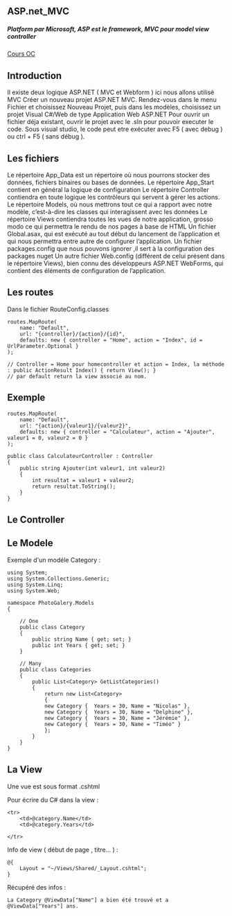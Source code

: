 ## ASP.net_MVC

##### Platform par Microsoft, ASP est le framework, MVC pour model view controller

[Cours OC](https://openclassrooms.com/fr/courses/1730206-apprenez-asp-net-mvc/1809316-hello-world-mvc)

## Introduction


Il existe deux logique ASP.NET ( MVC et Webform ) ici nous allons utilisé MVC
Créer un nouveau projet ASP.NET MVC. Rendez-vous dans le menu Fichier et choisissez Nouveau Projet,
puis dans les modèles, choisissez un projet Visual C#/Web de type Application Web ASP.NET
Pour ouvrir un fichier déja existant, ouvrir le projet avec le .sln pour pouvoir executer le code.
Sous visual studio, le code peut etre exécuter avec F5 ( avec debug ) ou ctrl + F5 ( sans débug ).

## Les fichiers


Le répertoire App_Data est un répertoire où nous pourrons stocker des données, fichiers binaires ou bases de données.
Le répertoire App_Start contient en général la logique de configuration
Le répertoire Controller contiendra en toute logique les contrôleurs qui servent à gérer les actions.
Le répertoire Models, où nous mettrons tout ce qui a rapport avec notre modèle, c’est-à-dire les classes qui interagissent avec les données
Le répertoire Views contiendra toutes les vues de notre application, grosso modo ce qui permettra le rendu de nos pages à base de HTML
Un fichier Global.asax, qui est exécuté au tout début du lancement de l’application et qui nous permettra entre autre de configurer l’application.
Un fichier packages.config que nous pouvons ignorer ,il sert à la configuration des packages nuget
Un autre fichier Web.config (différent de celui présent dans le répertoire Views), bien connu des développeurs ASP.NET WebForms, qui contient des éléments de configuration de l’application.

## Les routes

Dans le fichier RouteConfig.classes


    routes.MapRoute(
        name: "Default",
        url: "{controller}/{action}/{id}",
        defaults: new { controller = "Home", action = "Index", id = UrlParameter.Optional }
    );

    // Controller = Home pour homecontroller et action = Index, la méthode : public ActionResult Index() { return View(); }
    // par default return la view associé au nom.


## Exemple

    routes.MapRoute(
        name: "Default",
        url: "{action}/{valeur1}/{valeur2}",
        defaults: new { controller = "Calculateur", action = "Ajouter", valeur1 = 0, valeur2 = 0 }
    );

    public class CalculateurController : Controller
    {
        public string Ajouter(int valeur1, int valeur2)
        {
            int resultat = valeur1 + valeur2;
            return resultat.ToString();
        }
    }


## Le Controller

## Le Modele

Exemple d'un modéle Category :


    using System;
    using System.Collections.Generic;
    using System.Linq;
    using System.Web;

    namespace PhotoGalery.Models
    {

        // One
        public class Category
        {
            public string Name { get; set; }
            public int Years { get; set; }
        }

        // Many
        public class Categories
        {
            public List<Category> GetListCategories()
            {
                return new List<Category>
                {
                new Category {  Years = 30, Name = "Nicolas" },
                new Category {  Years = 30, Name = "Delphine" },
                new Category {  Years = 30, Name = "Jérémie" },
                new Category {  Years = 30, Name = "Timéo" }
                };
            }
        }
    }



## La View



Une vue est sous format .cshtml

Pour écrire du C# dans la view :

    <tr>
        <td>@category.Name</td>
        <td>@category.Years</td>

    </tr>

Info de view ( début de page , titre... ) :

    @{
        Layout = "~/Views/Shared/_Layout.cshtml";
    }

Récupéré des infos :

    La Category @ViewData["Name"] a bien été trouvé et a @ViewData["Years"] ans.
